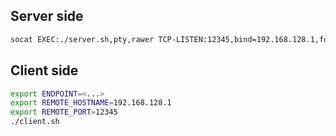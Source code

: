 
## Server side

```sh
socat EXEC:./server.sh,pty,rawer TCP-LISTEN:12345,bind=192.168.128.1,fork,reuseaddr
```

## Client side

```sh
export ENDPOINT=<...>
export REMOTE_HOSTNAME=192.168.128.1
export REMOTE_PORT=12345
./client.sh
```
